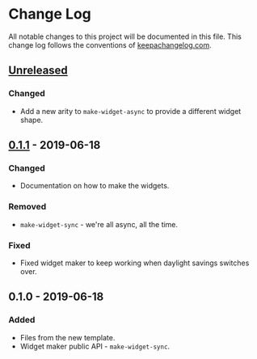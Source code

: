 # Change Log
All notable changes to this project will be documented in this file. This change log follows the conventions of [keepachangelog.com](http://keepachangelog.com/).

## [Unreleased]
### Changed
- Add a new arity to `make-widget-async` to provide a different widget shape.

## [0.1.1] - 2019-06-18
### Changed
- Documentation on how to make the widgets.

### Removed
- `make-widget-sync` - we're all async, all the time.

### Fixed
- Fixed widget maker to keep working when daylight savings switches over.

## 0.1.0 - 2019-06-18
### Added
- Files from the new template.
- Widget maker public API - `make-widget-sync`.

[Unreleased]: https://github.com/your-name/kafka-exasperate/compare/0.1.1...HEAD
[0.1.1]: https://github.com/your-name/kafka-exasperate/compare/0.1.0...0.1.1
